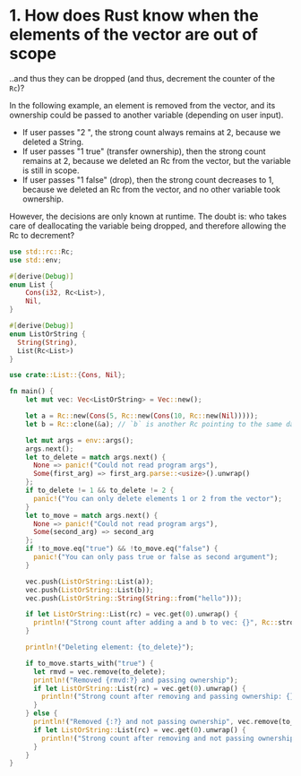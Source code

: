 # 1. How does Rust know when the elements of the vector are out of scope
..and thus they can be dropped (and thus, decrement the counter of the `Rc`)?

In the following example, an element is removed from the vector, and its ownership could be passed to another variable (depending on user input).
- If user passes "2 <bool>", the strong count always remains at 2, because we deleted a String.
- If user passes "1 true" (transfer ownership), then the strong count remains at 2, because we deleted an Rc from the vector, but the variable is still in scope.
- If user passes "1 false" (drop), then the strong count decreases to 1, because we deleted an Rc from the vector, and no other variable took ownership.

However, the decisions are only known at runtime. The doubt is: who takes care of deallocating the variable being dropped, and therefore allowing the Rc to decrement?

```rust
use std::rc::Rc;
use std::env;

#[derive(Debug)]
enum List {
    Cons(i32, Rc<List>),
    Nil,
}

#[derive(Debug)]
enum ListOrString {
  String(String),
  List(Rc<List>)
}

use crate::List::{Cons, Nil};

fn main() {
    let mut vec: Vec<ListOrString> = Vec::new();

    let a = Rc::new(Cons(5, Rc::new(Cons(10, Rc::new(Nil)))));
    let b = Rc::clone(&a); // `b` is another Rc pointing to the same data

    let mut args = env::args();
    args.next();
    let to_delete = match args.next() {
      None => panic!("Could not read program args"),
      Some(first_arg) => first_arg.parse::<usize>().unwrap()
    };
    if to_delete != 1 && to_delete != 2 {
      panic!("You can only delete elements 1 or 2 from the vector");
    }
    let to_move = match args.next() {
      None => panic!("Could not read program args"),
      Some(second_arg) => second_arg
    };
    if !to_move.eq("true") && !to_move.eq("false") {
      panic!("You can only pass true or false as second argument");
    }

    vec.push(ListOrString::List(a));
    vec.push(ListOrString::List(b));
    vec.push(ListOrString::String(String::from("hello")));

    if let ListOrString::List(rc) = vec.get(0).unwrap() {
      println!("Strong count after adding a and b to vec: {}", Rc::strong_count(rc));
    }

    println!("Deleting element: {to_delete}");

    if to_move.starts_with("true") {
      let rmvd = vec.remove(to_delete);
      println!("Removed {rmvd:?} and passing ownership");
      if let ListOrString::List(rc) = vec.get(0).unwrap() {
        println!("Strong count after removing and passing ownership: {}", Rc::strong_count(rc));
      }
    } else {
      println!("Removed {:?} and not passing ownership", vec.remove(to_delete));
      if let ListOrString::List(rc) = vec.get(0).unwrap() {
        println!("Strong count after removing and not passing ownership: {}", Rc::strong_count(rc));
      }
    }
}
```